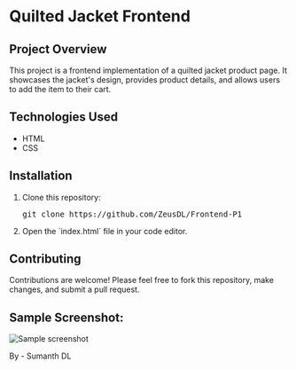 <!DOCTYPE html>
<html lang="en">
<head>
  <meta charset="UTF-8">
  <meta name="viewport" content="width=device-width, initial-scale=1.0">
  <link rel="stylesheet" href="style.css">
</head>
<body>
  <h1>Quilted Jacket Frontend</h1>
  <section>
    <h2>Project Overview</h2>
    <p>This project is a frontend implementation of a quilted jacket product page. It showcases the jacket's design, provides product details, and allows users to add the item to their cart.</p>
  </section>
  <section>
    <h2>Technologies Used</h2>
    <ul>
      <li>HTML</li>
      <li>CSS</li>
    </ul>
  </section>
  <section>
    <h2>Installation</h2>
    <ol>
      <li>Clone this repository:</li>
      <pre>git clone https://github.com/ZeusDL/Frontend-P1</pre>
      <li>Open the `index.html` file in your code editor.</li>
    </ol>
  </section>
  <section>
    <h2>Contributing</h2>
    <p>Contributions are welcome! Please feel free to fork this repository, make changes, and submit a pull request.</p>
  </section>
  <h2>Sample Screenshot:</h2>
  <img src="https://github.com/user-attachments/assets/cc5d0179-8bc2-4a04-8ef8-f7373d9c084f" alt="Sample screenshot">

  <p>By - Sumanth DL</p>
</body>
</html>
